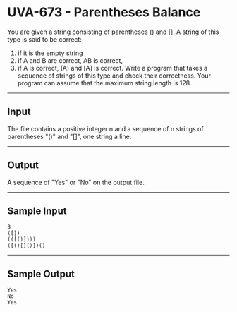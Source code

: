 # UVA-673 - Parentheses Balance

You are given a string consisting of parentheses () and []. A string of this type is said to be correct:
1. if it is the empty string
2. if A and B are correct, AB is correct,
3. if A is correct, (A) and [A] is correct.
Write a program that takes a sequence of strings of this type and check their correctness. Your program can assume that the maximum string length is 128.

---
## Input

The file contains a positive integer n and a sequence of n strings of parentheses "()" and "[]", one string a line.

---
## Output

A sequence of "Yes" or "No" on the output file.

---
## Sample Input

```
3
([])
(([()])))
([()[]()])()
```

---
## Sample Output

```
Yes
No
Yes
```